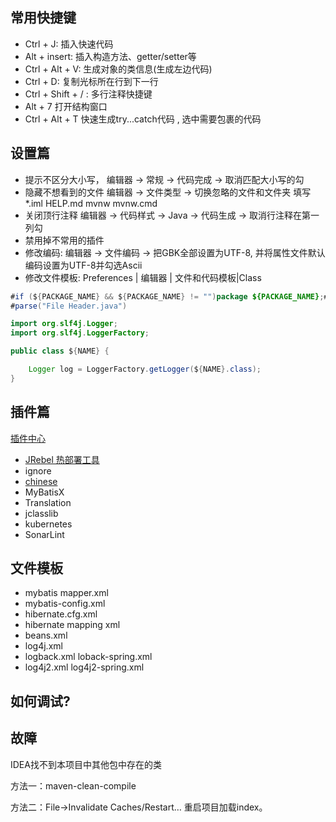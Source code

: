 ## 常用快捷键

- Ctrl + J:           插入快速代码
- Alt + insert:       插入构造方法、getter/setter等
- Ctrl + Alt + V:     生成对象的类信息(生成左边代码)
- Ctrl + D:           复制光标所在行到下一行
- Ctrl + Shift + / :  多行注释快捷键
- Alt + 7             打开结构窗口
- Ctrl + Alt + T      快速生成try...catch代码 , 选中需要包裹的代码



## 设置篇

- 提示不区分大小写，   编辑器 -> 常规 -> 代码完成 -> 取消匹配大小写的勾
- 隐藏不想看到的文件   编辑器 -> 文件类型 -> 切换忽略的文件和文件夹 填写 *.iml HELP.md mvnw mvnw.cmd
- 关闭顶行注释         编辑器 -> 代码样式 -> Java -> 代码生成 -> 取消行注释在第一列勾
- 禁用掉不常用的插件
- 修改编码: 编辑器 -> 文件编码 -> 把GBK全部设置为UTF-8, 并将属性文件默认编码设置为UTF-8并勾选Ascii
- 修改文件模板:  Preferences | 编辑器 | 文件和代码模板|Class

```java
#if (${PACKAGE_NAME} && ${PACKAGE_NAME} != "")package ${PACKAGE_NAME};#end
#parse("File Header.java")

import org.slf4j.Logger;
import org.slf4j.LoggerFactory;

public class ${NAME} {

    Logger log = LoggerFactory.getLogger(${NAME}.class);
}

```



## 插件篇

[插件中心](https://plugins.jetbrains.com/)

- [JRebel 热部署工具](https://www.cnblogs.com/linliquan/p/12426065.html)
- ignore
- [chinese]()
- MyBatisX
- Translation
- jclasslib
- kubernetes
- SonarLint



## 文件模板

- mybatis mapper.xml
- mybatis-config.xml
- hibernate.cfg.xml
- hibernate mapping xml
- beans.xml
- log4j.xml
- logback.xml loback-spring.xml
- log4j2.xml log4j2-spring.xml



## 如何调试?



## 故障

IDEA找不到本项目中其他包中存在的类

方法一：maven-clean-compile

方法二：File->Invalidate Caches/Restart… 重启项目加载index。